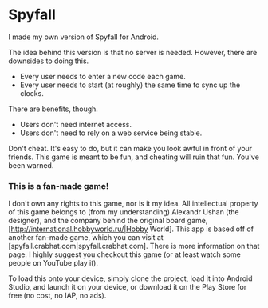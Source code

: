 # Spyfall

I made my own version of Spyfall for Android.

The idea behind this version is that no server is needed. However, there are downsides to doing this.
* Every user needs to enter a new code each game.
* Every user needs to start (at roughly) the same time to sync up the clocks.

There are benefits, though.
* Users don't need internet access.
* Users don't need to rely on a web service being stable.

Don't cheat. It's easy to do, but it can make you look awful in front of your friends. This game is meant to be fun, and cheating will ruin that fun. You've been warned.

### This is a fan-made game!

I don't own any rights to this game, nor is it my idea. All intellectual property of this game belongs to (from my understanding) Alexandr Ushan (the designer), 
and the company behind the original board game, [http://international.hobbyworld.ru/|Hobby World].
This app is based off of another fan-made game, which you can visit at [spyfall.crabhat.com|spyfall.crabhat.com].
There is more information on that page. I highly suggest you checkout this game (or at least watch some people on YouTube play it).

To load this onto your device, simply clone the project, load it into Android Studio, and launch it on your device, or download it on the Play Store for free (no cost, no IAP, no ads).